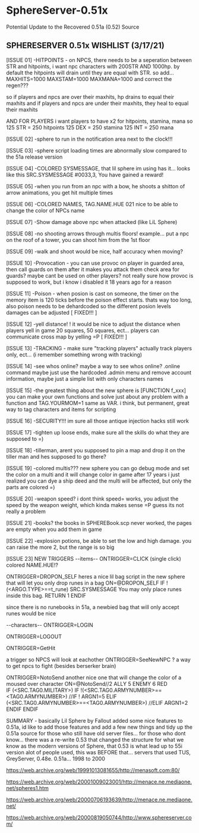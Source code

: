# SphereServer-0.51x
Potential Update to the Recovered 0.51a (0.52) Source

SPHERESERVER 0.51x  WISHLIST  (3/17/21)
-----------------------------
[ISSUE 01]
-HITPOINTS - on NPCS, there needs to be a seperation between STR and hitpoints, 
i want npc characters with 200STR AND 1000hp.
by default the hitpoints will drain until they are equal with STR. so add...
MAXHITS=1000
MAXSTAM=1000
MAXMANA=1000
and correct the regen???

so if players and npcs are over their maxhits, hp drains to equal their maxhits
and if players and npcs are under their maxhits, they heal to equal their maxhits

AND FOR PLAYERS i want players to have x2 for hitpoints, stamina, mana
so 
125 STR = 250 hitpoints
125 DEX = 250 stamina
125 INT = 250 mana


[ISSUE 02]
-sphere to run in the notification area next to the clock!!!


[ISSUE 03]
-sphere script loading times are abnormally slow compared to the 51a release version


[ISSUE 04]
-COLORED SYSMESSAGE, that lil sphere im using has it... looks like this
SRC.SYSMESSAGE #0033,3, You have gained a reward!


[ISSUE 05]
-when you run from an npc with a bow, he shoots a shitton of arrow animations,  you get hit multiple times


[ISSUE 06]
-COLORED NAMES, TAG.NAME.HUE 021   nice to be able to change the color of NPCs name


[ISSUE 07]
-Show damage above npc when attacked  (like LiL Sphere)


[ISSUE 08]
-no shooting arrows through multis floors!
example... put a npc on the roof of a tower, you can shoot him from the 1st floor


[ISSUE 09]
-walk and shoot would be nice, half accuracy when moving?


[ISSUE 10]
-Provocation - you can use provoc on player in guarded area, then call guards on them after it makes you attack them
check area for guards?  maybe cant be used on other players?  not really sure how provoc is supposed to work,
but i know i disabled it 18 years ago for a reason


[ISSUE 11]
-Poison - when posion is cast on someone, the timer on the memory item is 120 ticks before the poison effect starts.
thats way too long, also poison needs to be dehardcoded so the different posion levels damages can be adjusted
[ FIXED!!! ]    


[ISSUE 12]
-yell distance! ! it would be nice to adjust the distance when players yell in game 20 squares, 50 squares, ect...
players can communicate cross map by yelling =P
[ FIXED!!! ]


[ISSUE 13]
-TRACKING - make sure "tracking players" actually track players only, ect... (i remember something wrong with tracking)


[ISSUE 14]
-see whos online?  maybe a way to see whos online?  .online command
maybe just use the hardcoded .admin menu and remove account information, maybe just a simple list with only characters names


[ISSUE 15]
-the greatest thing about the new sphere is [FUNCTION  f_xxx]
you can make your own functions and solve just about any problem with a function
and TAG.YOURMOM=1 same as VAR. i think, but permanent, great way to tag characters and items for scripting


[ISSUE 16]
-SECURITY!!! im sure all those antique injection hacks still work


[ISSUE 17]
-tighten up loose ends, make sure all the skills do what they are supposed to =)


[ISSUE 18]
-tillerman, arent you supposed to pin a map and drop it on the tiller man and hes supposed to go there?


[ISSUE 19]
-colored multis??? new sphere you can go debug mode and set the color on a multi and it will change color in game
after 17 years i just realized you can dye a ship deed and the multi will be affected, but only the parts are colored =)


[ISSUE 20]
-weapon speed? i dont think speed= works, you adjust the speed by the weapon weight, which kinda makes sense =P
guess its not really a problem


[ISSUE 21]
-books?  the books in SPHEREBook.scp never worked, the pages are empty when you add them in game


[ISSUE 22]
-explosion potions, be able to set the low and high damage. you can raise the more 2, but the range is so big


[ISSUE 23]
NEW TRIGGERS
--items--
ONTRIGGER=CLICK  (single click)  colored  NAME.HUE!?

ONTRIGGER=DROPON_SELF
	heres a nice lil bag script in the new sphere that will let you only drop runes in a bag
	ON=@DROPON_SELF
	IF !(<ARGO.TYPE>==t_rune)
	SRC.SYSMESSAGE You may only place runes inside this bag.
	RETURN 1
	ENDIF

since there is no runebooks in 51a, a newbied bag that will only accept runes would be nice

--characters--
ONTRIGGER=LOGIN

ONTRIGGER=LOGOUT

ONTRIGGER=GetHit

a trigger so NPCS will look at eachother ONTRIGGER=SeeNewNPC ?  a way to get npcs to fight (besides berserker brain)

ONTRIGGER=NotoSend
another nice one that will change the color of a moused over character
	ON=@NotoSend//2 ALLY 5 ENEMY 6 RED	
	IF (<SRC.TAG0.MILITARY>)
		IF !(<SRC.TAG0.ARMYNUMBER>==<TAG0.ARMYNUMBER>)
		//IF !<GUILD>
		ARGN1=5
		ELIF (<SRC.TAG0.ARMYNUMBER>==<TAG0.ARMYNUMBER>)
		//ELIF <GUILD>
		ARGN1=2
		ENDIF
	ENDIF
  
  
  SUMMARY - basically Lil Sphere by Fallout added some nice features to 0.51a, id like to add those features
  and add a few new things and tidy up the 0.51a source for those who still have old server files...
  for those who dont know... there was a re-write 0.53 that changed the structure for what we know as the modern versions of Sphere, that
  0.53 is what lead up to 55i version alot of people used, this was BEFORE that... servers that used TUS, GreyServer, 0.48e. 0.51a... 1998 to 2000
  
https://web.archive.org/web/19991013081655/http://menasoft.com:80/

https://web.archive.org/web/20001009023001/http://menace.ne.mediaone.net/spheres1.htm

https://web.archive.org/web/20000706193639/http://menace.ne.mediaone.net/

https://web.archive.org/web/20000819050744/http://www.sphereserver.com/
